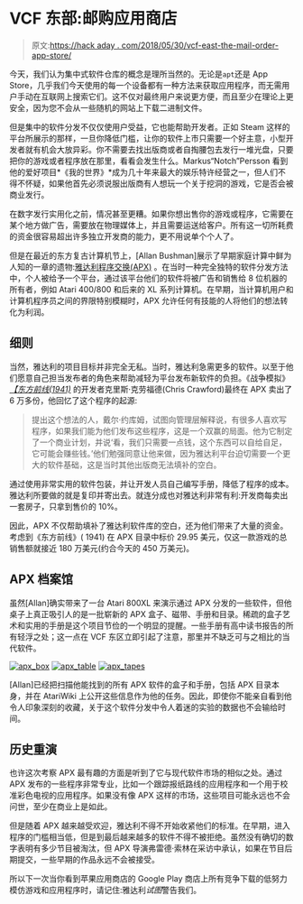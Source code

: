 # VCF 东部:邮购应用商店

> 原文:[https://hack aday . com/2018/05/30/vcf-east-the-mail-order-app-store/](https://hackaday.com/2018/05/30/vcf-east-the-mail-order-app-store/)

今天，我们认为集中式软件仓库的概念是理所当然的。无论是`apt`还是 App Store，几乎我们今天使用的每一个设备都有一种方法来获取应用程序，而无需用户手动在互联网上搜索它们。这不仅对最终用户来说更方便，而且至少在理论上更安全，因为您不会从一些随机的网站上下载二进制文件。

但是集中的软件分发不仅仅使用户受益，它也能帮助开发者。正如 Steam 这样的平台所展示的那样，一旦你降低门槛，让你的软件上市只需要一个好主意，小型开发者就有机会大放异彩。你不需要去找出版商或者自掏腰包去发行一堆光盘，只要把你的游戏或者程序放在那里，看看会发生什么。Markus“Notch”Persson 看到他的爱好项目*《我的世界》*成为几十年来最大的娱乐特许经营之一，但人们不得不怀疑，如果他首先必须说服出版商有人想玩一个关于挖洞的游戏，它是否会被商业发行。

在数字发行实用化之前，情况甚至更糟。如果你想出售你的游戏或程序，它需要在某个地方做广告，需要放在物理媒体上，并且需要运送给客户。所有这一切所耗费的资金很容易超出许多独立开发商的能力，更不用说单个个人了。

但是在最近的东方复古计算机节上，[Allan Bushman]展示了早期家庭计算中鲜为人知的一章的遗物:[雅达利程序交换(APX)](https://atariwiki.org/wiki/Wiki.jsp?page=Atari%20Program%20Exchange%20%28APX%29%20Software) 。在当时一种完全独特的软件分发方法中，个人被给予一个平台，通过该平台他们的软件将被广告和销售给 8 位机器的所有者，例如 Atari 400/800 和后来的 XL 系列计算机。在早期，当计算机用户和计算机程序员之间的界限特别模糊时，APX 允许任何有技能的人将他们的想法转化为利润。

## 细则

当然，雅达利的项目目标并非完全无私。当时，雅达利急需更多的软件。以至于他们愿意自己担当发布者的角色来帮助减轻为平台发布新软件的负担。《战争模拟》 [*【东方前线(1941)*](https://en.wikipedia.org/wiki/Eastern_Front_(1941)) 的开发者克里斯·克劳福德(Chris Crawford)最终在 APX 卖出了 6 万多份，他回忆了这个程序的起源:

> 提出这个想法的人，戴尔·约库姆，试图向管理层解释说，有很多人喜欢写程序，如果我们能为他们发布这些程序，这是一个双赢的局面。他为它制定了一个商业计划，并说‘看，我们只需要一点钱，这个东西可以自给自足，它可能会赚些钱。’他们勉强同意让他来做，因为雅达利平台迫切需要一个更大的软件基础，这是当时其他出版商无法填补的空白。

通过使用非常实用的软件包装，并让开发人员自己编写手册，降低了程序的成本。雅达利所要做的就是复印并寄出去。就连分成也对雅达利非常有利:开发商每卖出一套房子，只拿到售价的 10%。

因此，APX 不仅帮助填补了雅达利软件库的空白，还为他们带来了大量的资金。考虑到《东方前线》( 1941) 在 APX 目录中标价 29.95 美元，仅这一款游戏的总销售额就接近 180 万美元(约合今天的 450 万美元)。

## APX 档案馆

虽然[Allan]确实带来了一台 Atari 800XL 来演示通过 APX 分发的一些软件，但他桌子上真正吸引人的是一批崭新的 APX 盒子、磁带、手册和目录。稀疏的盒子艺术和实用的手册是这个项目节俭的一个明显的提醒。一些手册有高中读书报告的所有轻浮之处；这一点在 VCF 东区立即引起了注意，那里并不缺乏可与之相比的当代软件。

 [![apx_box](../Images/5f6b681e961e2cead9db44848e326642.png "apx_box")](https://i0.wp.com/hackaday.com/wp-content/uploads/2018/05/apx_box.jpg?ssl=1)  [![apx_table](../Images/5290686e01a2821ddb2808485c0d0669.png "apx_table")](https://i0.wp.com/hackaday.com/wp-content/uploads/2018/05/apx_table.jpg?ssl=1)  [![apx_tapes](../Images/0efa6c6fbb01fcc60a3b69423f8633b9.png "apx_tapes")](https://i0.wp.com/hackaday.com/wp-content/uploads/2018/05/apx_tapes.jpg?ssl=1) 

[Allan]已经把扫描他能找到的所有 APX 软件的盒子和手册，包括 APX 目录本身，并在 AtariWiki 上公开这些信息作为他的任务。因此，即使你不能亲自看到他令人印象深刻的收藏，关于这个软件分发中令人着迷的实验的数据也不会输给时间。

## 历史重演

也许这次考察 APX 最有趣的方面是听到了它与现代软件市场的相似之处。通过 APX 发布的一些程序非常专业，比如一个跟踪报纸路线的应用程序和一个用于校准彩色电视的应用程序。如果没有像 APX 这样的市场，这些项目可能永远也不会问世，至少在商业上是如此。

但是随着 APX 越来越受欢迎，雅达利不得不开始收紧他们的标准。在早期，进入程序的门槛相当低，但是到最后越来越多的软件不得不被拒绝。虽然没有确切的数字表明有多少节目被淘汰，但 APX 导演弗雷德·索林在采访中承认，如果在节目后期提交，一些早期的作品永远不会被接受。

所以下一次当你看到苹果应用商店的 Google Play 商店上所有竞争下载的低努力模仿游戏和应用程序时，请记住:雅达利*试图*警告我们。